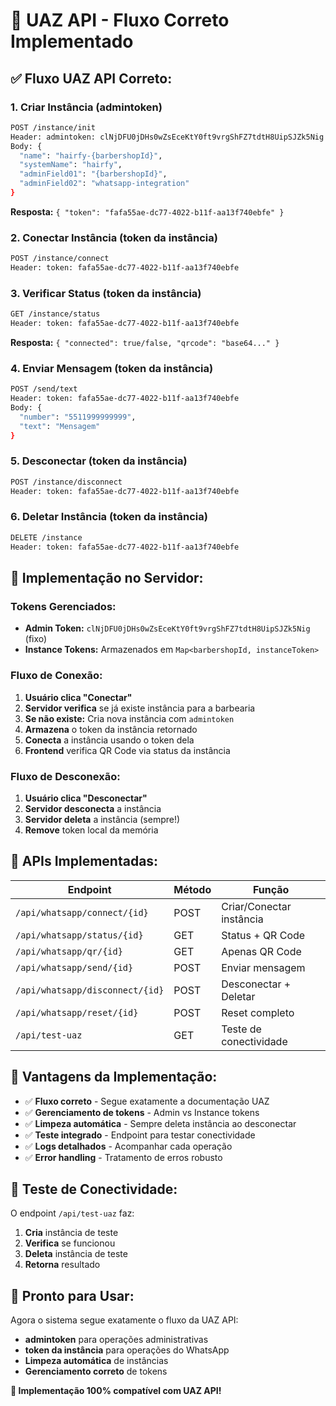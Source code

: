# 🎯 UAZ API - Fluxo Correto Implementado

## ✅ **Fluxo UAZ API Correto:**

### 1. **Criar Instância** (admintoken)
```bash
POST /instance/init
Header: admintoken: clNjDFU0jDHs0wZsEceKtY0ft9vrgShFZ7tdtH8UipSJZk5Nig
Body: {
  "name": "hairfy-{barbershopId}",
  "systemName": "hairfy",
  "adminField01": "{barbershopId}",
  "adminField02": "whatsapp-integration"
}
```
**Resposta:** `{ "token": "fafa55ae-dc77-4022-b11f-aa13f740ebfe" }`

### 2. **Conectar Instância** (token da instância)
```bash
POST /instance/connect
Header: token: fafa55ae-dc77-4022-b11f-aa13f740ebfe
```

### 3. **Verificar Status** (token da instância)
```bash
GET /instance/status
Header: token: fafa55ae-dc77-4022-b11f-aa13f740ebfe
```
**Resposta:** `{ "connected": true/false, "qrcode": "base64..." }`

### 4. **Enviar Mensagem** (token da instância)
```bash
POST /send/text
Header: token: fafa55ae-dc77-4022-b11f-aa13f740ebfe
Body: {
  "number": "5511999999999",
  "text": "Mensagem"
}
```

### 5. **Desconectar** (token da instância)
```bash
POST /instance/disconnect
Header: token: fafa55ae-dc77-4022-b11f-aa13f740ebfe
```

### 6. **Deletar Instância** (token da instância)
```bash
DELETE /instance
Header: token: fafa55ae-dc77-4022-b11f-aa13f740ebfe
```

## 🔧 **Implementação no Servidor:**

### **Tokens Gerenciados:**
- **Admin Token:** `clNjDFU0jDHs0wZsEceKtY0ft9vrgShFZ7tdtH8UipSJZk5Nig` (fixo)
- **Instance Tokens:** Armazenados em `Map<barbershopId, instanceToken>`

### **Fluxo de Conexão:**
1. **Usuário clica "Conectar"**
2. **Servidor verifica** se já existe instância para a barbearia
3. **Se não existe:** Cria nova instância com `admintoken`
4. **Armazena** o token da instância retornado
5. **Conecta** a instância usando o token dela
6. **Frontend** verifica QR Code via status da instância

### **Fluxo de Desconexão:**
1. **Usuário clica "Desconectar"**
2. **Servidor desconecta** a instância
3. **Servidor deleta** a instância (sempre!)
4. **Remove** token local da memória

## 📱 **APIs Implementadas:**

| Endpoint | Método | Função |
|----------|--------|---------|
| `/api/whatsapp/connect/{id}` | POST | Criar/Conectar instância |
| `/api/whatsapp/status/{id}` | GET | Status + QR Code |
| `/api/whatsapp/qr/{id}` | GET | Apenas QR Code |
| `/api/whatsapp/send/{id}` | POST | Enviar mensagem |
| `/api/whatsapp/disconnect/{id}` | POST | Desconectar + Deletar |
| `/api/whatsapp/reset/{id}` | POST | Reset completo |
| `/api/test-uaz` | GET | Teste de conectividade |

## 🎯 **Vantagens da Implementação:**

- ✅ **Fluxo correto** - Segue exatamente a documentação UAZ
- ✅ **Gerenciamento de tokens** - Admin vs Instance tokens
- ✅ **Limpeza automática** - Sempre deleta instância ao desconectar
- ✅ **Teste integrado** - Endpoint para testar conectividade
- ✅ **Logs detalhados** - Acompanhar cada operação
- ✅ **Error handling** - Tratamento de erros robusto

## 🧪 **Teste de Conectividade:**

O endpoint `/api/test-uaz` faz:
1. **Cria** instância de teste
2. **Verifica** se funcionou
3. **Deleta** instância de teste
4. **Retorna** resultado

## 🚀 **Pronto para Usar:**

Agora o sistema segue exatamente o fluxo da UAZ API:
- **admintoken** para operações administrativas
- **token da instância** para operações do WhatsApp
- **Limpeza automática** de instâncias
- **Gerenciamento correto** de tokens

**🎉 Implementação 100% compatível com UAZ API!**